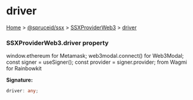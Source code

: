 # driver

[Home](index.md) > [@spruceid/ssx](ssx.md) > [SSXProviderWeb3](ssx.ssxproviderweb3.md) > [driver](ssx.ssxproviderweb3.driver.md)

### SSXProviderWeb3.driver property

window.ethereum for Metamask; web3modal.connect() for Web3Modal; const signer = useSigner(); const provider = signer.provider; from Wagmi for Rainbowkit

**Signature:**

```typescript
driver: any;
```

